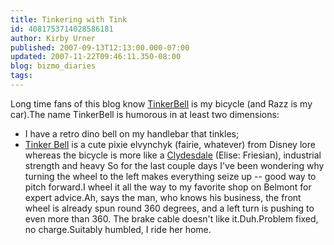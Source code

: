 ```yaml
---
title: Tinkering with Tink
id: 4081753714028586181
author: Kirby Urner
published: 2007-09-13T12:13:00.000-07:00
updated: 2007-11-22T09:46:11.350-08:00
blog: bizmo_diaries
tags: 
---
```


Long time fans of this blog know [TinkerBell](http://mybizmo.blogspot.com/2006/06/more-adventures-with-tinkerbell.html) is my bicycle (and Razz is my car).The name TinkerBell is humorous in at least two dimensions:
- I have a retro dino bell on my handlebar that tinkles;
- [Tinker Bell](http://images.google.com/images?hl=en&q=tinkerbell+disney) is a cute pixie elvynchyk (fairie, whatever) from Disney lore whereas the bicycle is more like a [Clydesdale](http://aido.furvect.com/images/oddstuff3/clydesdale.jpg) (Elise: Friesian), industrial strength and heavy
So for the last couple days I've been wondering why turning the wheel to the left makes everything seize up -- good way to pitch forward.I wheel it all the way to my favorite shop on Belmont for expert advice.Ah, says the man, who knows his business, the front wheel is already spun round 360 degrees, and a left turn is pushing to even more than 360.  The brake cable doesn't like it.Duh.Problem fixed, no charge.Suitably humbled, I ride her home.